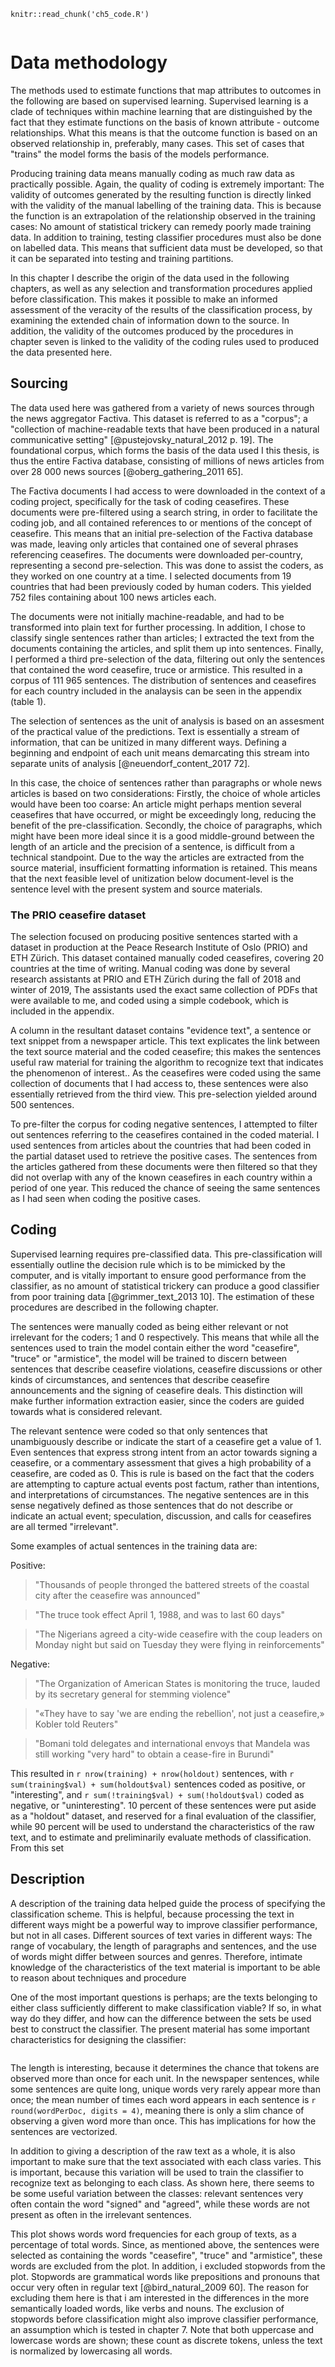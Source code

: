 
```{R}
knitr::read_chunk('ch5_code.R')
```

```{R sentencesSetup}
```

# Data methodology

The methods used to estimate functions that map attributes to outcomes in the
following are based on supervised learning. Supervised learning is a clade of
techniques within machine learning that are distinguished by the fact that they
estimate functions on the basis of known attribute - outcome relationships.
What this means is that the outcome function is based on an observed
relationship in, preferably, many cases. This set of cases that "trains" the
model forms the basis of the models performance. 

Producing training data means manually coding as much raw data as practically
possible. Again, the quality of coding is extremely important: The validity of
outcomes generated by the resulting function is directly linked with the
validity of the manual labelling of the training data. This is because the
function is an extrapolation of the relationship observed in the training
cases: No amount of statistical trickery can remedy poorly made training data.
In addition to training, testing classifier procedures must also be done on
labelled data. This means that sufficient data must be developed, so that it
can be separated into testing and training partitions.

In this chapter I describe the origin of the data used in the following
chapters, as well as any selection and transformation procedures applied before
classification. This makes it possible to make an informed assessment of the
veracity of the results of the classification process, by examining the
extended chain of information down to the source. In addition, the validity of
the outcomes produced by the procedures in chapter seven is linked to the
validity of the coding rules used to produced the data presented here. 

## Sourcing 

The data used here was gathered from a variety of news sources through the news
aggregator Factiva. This dataset is referred to as a "corpus"; a "collection of
machine-readable texts that have been produced in a natural communicative
setting" [@pustejovsky_natural_2012 p.  19]. The foundational corpus, which
forms the basis of the data used I this thesis, is thus the entire Factiva
database, consisting of millions of news articles from over 28 000 news sources
[@oberg_gathering_2011 65].

The Factiva documents I had access to were downloaded in the context of a
coding project, specifically for the task of coding ceasefires. These documents
were pre-filtered using a search string, in order to facilitate the coding job,
and all contained references to or mentions of the concept of ceasefire. This
means that an initial pre-selection of the Factiva database was made, leaving
only articles that contained one of several phrases referencing ceasefires.
The documents were downloaded per-country, representing a second pre-selection.
This was done to assist the coders, as they worked on one country at a time.  I
selected documents from 19 countries that had been previously coded by human
coders.  This yielded 752 files containing about 100 news articles each. 

The documents were not initially machine-readable, and had to be transformed
into plain text for further processing. In addition, I chose to classify single
sentences rather than articles; I extracted the text from the documents
containing the articles, and split them up into sentences. 
Finally, I performed a third pre-selection of the data, filtering out only the
sentences that contained the word ceasefire, truce or armistice.  This resulted
in a corpus of 111 965 sentences. The distribution of sentences and ceasefires
for each country included in the analaysis can be seen in the appendix 
(table 1). 

The selection of sentences as the unit of analysis is based on an assesment of
the practical value of the predictions. Text is essentially a stream of
information, that can be unitized in many different ways. Defining a beginning
and endpoint of each unit means demarcating this stream into separate units of
analysis [@neuendorf_content_2017 72]. 

In this case, the choice of sentences rather than paragraphs or whole news
articles is based on two considerations: Firstly, the choice of whole articles
would have been too coarse: An article might perhaps mention several ceasefires
that have occurred, or might be exceedingly long, reducing the benefit of the
pre-classification. Secondly, the choice of paragraphs, which might have been
more ideal since it is a good middle-ground between the length of an article
and the precision of a sentence, is difficult from a technical standpoint. Due
to the way the articles are extracted from the source material, insufficient
formatting information is retained. This means that the next feasible level of
unitization below document-level is the sentence level with the present system
and source materials. 

### The PRIO ceasefire dataset

The selection focused on producing positive sentences started with a dataset in
production at the Peace Research Institute of Oslo (PRIO) and ETH Zürich. This
dataset contained manually coded ceasefires, covering 20 countries at the time
of writing. Manual coding was done by several research assistants at PRIO and
ETH Zürich during the fall of 2018 and winter of 2019, The assistants used the
exact same collection of PDFs that were available to me, and coded using a
simple codebook, which is included in the appendix. 

A column in the resultant dataset contains "evidence text", a sentence or text
snippet from a newspaper article. This text explicates the link between the
text source material and the coded ceasefire; this makes the sentences useful
raw material for training the algorithm to recognize text that indicates the
phenomenon of interest.. As the ceasefires were coded using the same collection
of documents that I had access to, these sentences were also essentially
retrieved from the third view. This pre-selection yielded around 500 sentences.

To pre-filter the corpus for coding negative sentences, I attempted to filter
out sentences referring to the ceasefires contained in the coded material.
I used sentences from articles about the countries that had been coded in the
partial dataset used to retrieve the positive cases. The sentences from the
articles gathered from  these documents were then filtered so that they did not
overlap with any of the known ceasefires in each country within a period of one
year. This reduced the chance of seeing the same sentences as I had seen when
coding the positive cases.

## Coding 

Supervised learning requires pre-classified data. This pre-classification will
essentially outline the decision rule which is to be mimicked by the computer,
and is vitally important to ensure good performance from the classifier, as no
amount of statistical trickery can produce a good classifier from poor training
data [@grimmer_text_2013 10]. The estimation of these procedures are described
in the following chapter. 

The sentences were manually coded as being either relevant or not irrelevant
for the coders; 1 and 0 respectively. This means that while all the sentences
used to train the model contain either the word "ceasefire", "truce" or
"armistice", the model will be trained to discern between sentences that
describe ceasefire violations, ceasefire discussions or other kinds of
circumstances, and sentences that describe ceasefire announcements and the
signing of ceasefire deals. This distinction will make further information
extraction easier, since the coders are guided towards what is considered
relevant. 

The relevant sentence were coded so that only sentences that unambiguously
describe or indicate the start of a ceasefire get a value of 1. Even sentences
that express strong intent from an actor towards signing a ceasefire, or a
commentary assessment that gives a high probability of a ceasefire, are coded
as 0. This is rule is based on the fact that the coders are attempting to
capture actual events post factum, rather than intentions, and interpretations
of circumstances. The negative sentences are in this sense negatively defined
as those sentences that do not describe or indicate an actual event;
speculation, discussion, and calls for ceasefires are all termed "irrelevant".

Some examples of actual sentences in the
training data are:

Positive:

> "Thousands of people thronged the battered streets of the coastal city
> after the ceasefire was announced"

> "The truce took effect April 1, 1988, and was to last 60 days"

> "The Nigerians agreed a city-wide ceasefire with the coup leaders on
> Monday night but said on Tuesday they were flying in reinforcements"

Negative:

> "The Organization of American States is monitoring the truce, lauded by
> its secretary general for stemming violence"

> "«They have to say 'we are ending the rebellion', not just a ceasefire,»
> Kobler told Reuters"

> "Bomani told delegates and international envoys that Mandela was still
> working "very hard" to obtain a cease-fire in Burundi"

This resulted in `r nrow(training) + nrow(holdout)` sentences, with 
`r sum(training$val) + sum(holdout$val)` 
sentences coded as positive, or "interesting", and 
`r sum(!training$val) + sum(!holdout$val)` 
coded as negative, or "uninteresting". 10 percent of these sentences were put
aside as a "holdout" dataset, and reserved for a final evaluation of the
classifier, while 90 percent will be used to understand the characteristics of
the raw text, and to estimate and preliminarily evaluate methods of
classification. From this set 

## Description

A description of the training data helped guide the process of specifying the
classification scheme. This is helpful, because processing the text in
different ways might be a powerful way to improve classifier performance, but
not in all cases.  Different sources of text varies in different ways: The
range of vocabulary, the length of paragraphs and sentences, and the use of
words might differ between sources and genres. Therefore, intimate knowledge of
the characteristics of the text material is important to be able to reason
about techniques and procedure

One of the most important questions is perhaps; are the texts belonging to
either class sufficiently different to make classification viable? If so, in
what way do they differ, and how can the difference between the sets be used
best to construct the classifier. The present material has some important
characteristics for designing the classifier:

```{R sentenceLength,  include = TRUE} 
```

The length is interesting, because it determines the chance that tokens are
observed more than once for each unit. In the newspaper sentences, while some
sentences are quite long, unique words very rarely appear more than once; the
mean number of times each word appears in each sentence is `r round(wordPerDoc,
digits = 4)`, meaning there is only a slim chance of observing a given word
more than once. This has implications for how the sentences are vectorized.

In addition to giving a description of the raw text as a whole, it is also
important to make sure that the text associated with each class varies. This is
important, because this variation will be used to train the classifier to
recognize text as belonging to each class. As shown here, there seems to be
some useful variation between the classes: relevant sentences very often
contain the word "signed" and "agreed", while these words are not present as
often in the irrelevant sentences. 

This plot shows words word frequencies for each group of texts, as a percentage
of total words. Since, as mentioned above, the sentences were selected as
containing the words "ceasefire", "truce" and "armistice", these words are
excluded from the plot. In addition, i excluded stopwords from the plot.
Stopwords are grammatical words like prepositions and pronouns that occur very
often in regular text [@bird_natural_2009 60].  The reason for excluding them
here is that i am interested in the differences in the more semantically loaded
words, like verbs and nouns. The exclusion of stopwords before classification
might also improve classifier performance, an assumption which is tested in
chapter 7.  Note that both uppercase and lowercase words are shown; these count
as discrete tokens, unless the text is normalized by lowercasing all words.

```{R wordFreq, include = TRUE} 
```


